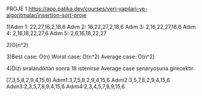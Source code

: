 PROJE 1
https://app.patika.dev/courses/veri-yapilari-ve-algoritmalar/insertion-sort-proje

1)Adım 1: 22,27,16,2,18,6
Adım 2: 16,22,27,2,18,6
Adım 3: 2,16,22,27,18,6
Adım 4: 2,16,18,22,27,6
Adım 5: 2,6,16,18,22,27

2)O(n^2)

3)Best case: O(n)
Worst case: O(n^2)
Average case: O(n^2)

4)Dizi sıralandıktan sonra 18 istenirse Average case senaryosuna girecektir.

[7,3,5,8,2,9,4,15,6] 
Adım1:3,7,5,8,2,9,4,15,6
Adım2:3,5,7,8,2,9,4,15,6
Adım3:2,3,5,7,8,9,4,15,6
Adım4:2,3,4,5,7,8,9,15,6


